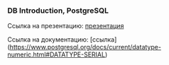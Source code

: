 ### DB Introduction, PostgreSQL
Ссылка на презентацию: [презентация](https://github.com/ait-tr/cohort42.2/blob/main/db/lesson_01/DB_intro_PostgreSQL.pdf)

Ссылка на документацию: [ссылка] (https://www.postgresql.org/docs/current/datatype-numeric.html#DATATYPE-SERIAL)